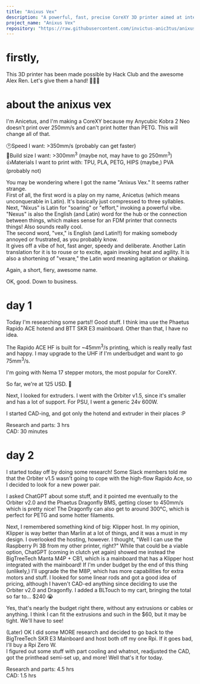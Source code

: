 ```yaml
---
title: "Anixus Vex"
description: "A powerful, fast, precise CoreXY 3D printer aimed at intense speed"
project_name: "Anixus Vex"
repository: "https://raw.githubusercontent.com/invictus-anic3tus/anixus-vex/refs/heads/main/journal.md"
---
```

# firstly,

This 3D printer has been made possible by Hack Club and the awesome Alex Ren. Let's give them a hand! 👏👏👏

# about the anixus vex

I'm Anicetus, and I'm making a CoreXY because my Anycubic Kobra 2 Neo doesn't print over 250mm/s and can't print hotter than PETG. This will change all of that.

🕐Speed I want: >350mm/s (probably can get faster)  
📐Build size I want: >300mm<sup>3</sup> (maybe not, may have to go 250mm<sup>3</sup>)  
👍Materials I want to print with: TPU, PLA, PETG, HIPS (maybe,) PVA (probably not)  


You may be wondering where I got the name "Anixus Vex." It seems rather strange.  
First of all, the first word is a play on my name, Anicetus (which means unconquerable in Latin). It's basically just compressed to three syllables. Next, "Nixus" is Latin for "soaring" or "effort," invoking a powerful vibe. "Nexus" is also the English (and Latin) word for the hub or the connection between things, which makes sense for an FDM printer that connects things! Also sounds really cool.  
The second word, "vex," is English (and Latin!!) for making somebody annoyed or frustrated, as you probably know.  
It gives off a vibe of hot, fast anger, speedy and deliberate. Another Latin translation for it is to rouse or to excite, again invoking heat and agility. It is also a shortening of "vexare," the Latin word meaning agitation or shaking.  

Again, a short, fiery, awesome name.


OK, good. Down to business.

# day 1
Today I'm researching some parts!! Good stuff. I think ima use the Phaetus Rapido ACE hotend and BTT SKR E3 mainboard. Other than that, I have no idea.

The Rapido ACE HF is built for ~45mm<sup>3</sup>/s printing, which is really really fast and happy. I may upgrade to the UHF if I'm underbudget and want to go 75mm<sup>3</sup>/s.

I'm going with Nema 17 stepper motors, the most popular for CoreXY.

So far, we're at 125 USD. 😬

Next, I looked for extruders. I went with the Orbiter v1.5, since it's smaller and has a lot of support. For PSU, I went a generic 24v 600W.

I started CAD-ing, and got only the hotend and extruder in their places :P

Research and parts: 3 hrs  
CAD: 30 minutes

# day 2
I started today off by doing some research! Some Slack members told me that the Orbiter v1.5 wasn't going to cope with the high-flow Rapido Ace, so I decided to look for a new power pair.

I asked ChatGPT about some stuff, and it pointed me eventually to the Orbiter v2.0 and the Phaetus Dragonfly BMS, getting closer to 450mm/s which is pretty nice! The Dragonfly can also get to around 300°C, which is perfect for PETG and some hotter filaments.

Next, I remembered something kind of big: Klipper host. In my opinion, Klipper is way better than Marlin at a lot of things, and it was a must in my design. I overlooked the hosting, however.
I thought, "Well I can use the Raspberry Pi 3B from my other printer, right?" While that could be a viable option, ChatGPT (coming in clutch yet again) showed me instead the BigTreeTech Manta M4P + CB1, which is a mainboard that has a Klipper host integrated with the mainboard! If I'm under budget by the end of this thing (unlikely,) I'll upgrade the the M8P, which has more capabilities for extra motors and stuff.
I looked for some linear rods and got a good idea of pricing, although I haven't CAD-ed anything since deciding to use the Orbiter v2.0 and Dragonfly. I added a BLTouch to my cart, bringing the total so far to... $240 😭  

Yes, that's nearly the budget right there, without any extrusions or cables or anything. I think I can fit the extrusions and such in the $60, but it may be tight. We'll have to see!

(Later) OK I did some MORE research and decided to go back to the BigTreeTech SKR E3 Mainboard and host both off my one Rpi. If it goes bad, I'll buy a Rpi Zero W.  
I figured out some stuff with part cooling and whatnot, readjusted the CAD, got the printhead semi-set up, and more! Well that's it for today.

Research and parts: 4.5 hrs  
CAD: 1.5 hrs

